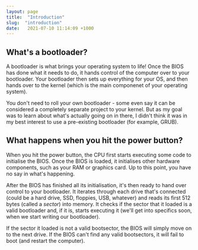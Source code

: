 ```yaml
---
layout: page
title:  "Introduction"
slug:  "introduction"
date:   2021-07-10 11:14:09 +1000
---
```


## What's a bootloader?
A bootloader is what brings your operating system to life! Once the BIOS has done what it needs to do, it hands control of the computer over to your bootloader. Your bootloader then sets up everything for your OS, and then hands over to the kernel (which is the main componenet of your operating system).

You don't need to roll your own bootloader - some even say it can be considered a completely separate project to your kernel. But as my goal was to learn about what's actually going on in there, I didn't think it was in my best interest to use a pre-existing bootloader (for example, GRUB).

## What happens when you hit the power button?
When you hit the power button, the CPU first starts executing some code to initialise the BIOS. Once the BIOS is loaded, it initialises other hardware components, such as your RAM or graphics card. Up to this point, you have no say in what's happening.

After the BIOS has finished all its initialisation, it's then ready to hand over control to your bootloader. It iterates through each drive that's connected (could be a hard drive, SSD, floppies, USB, whatever) and reads its first 512 bytes (called a *sector*) into memory. It checks if the sector that it loaded is a valid bootloader and, if it is, starts executing it (we'll get into specifics soon, when we start writing our bootloader).

If the sector it loaded is not a valid bootsector, the BIOS will simply move on to the next drive. If the BIOS can't find any valid bootsectors, it will fail to boot (and restart the computer).
